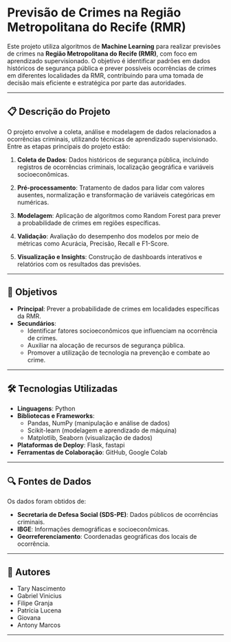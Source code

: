 # Previsão de Crimes na Região Metropolitana do Recife (RMR)

Este projeto utiliza algoritmos de **Machine Learning** para realizar previsões de crimes na **Região Metropolitana do Recife (RMR)**, com foco em aprendizado supervisionado. O objetivo é identificar padrões em dados históricos de segurança pública e prever possíveis ocorrências de crimes em diferentes localidades da RMR, contribuindo para uma tomada de decisão mais eficiente e estratégica por parte das autoridades.

---

## 📋 **Descrição do Projeto**

O projeto envolve a coleta, análise e modelagem de dados relacionados a ocorrências criminais, utilizando técnicas de aprendizado supervisionado. Entre as etapas principais do projeto estão:

1. **Coleta de Dados**: Dados históricos de segurança pública, incluindo registros de ocorrências criminais, localização geográfica e variáveis socioeconômicas.
   
2. **Pré-processamento**: Tratamento de dados para lidar com valores ausentes, normalização e transformação de variáveis categóricas em numéricas.

3. **Modelagem**: Aplicação de algoritmos como  Random Forest para prever a probabilidade de crimes em regiões específicas.

4. **Validação**: Avaliação do desempenho dos modelos por meio de métricas como Acurácia, Precisão, Recall e F1-Score.

5. **Visualização e Insights**: Construção de dashboards interativos e relatórios com os resultados das previsões.

---

## 🎯 **Objetivos**

- **Principal**: Prever a probabilidade de crimes em localidades específicas da RMR.
- **Secundários**:
  - Identificar fatores socioeconômicos que influenciam na ocorrência de crimes.
  - Auxiliar na alocação de recursos de segurança pública.
  - Promover a utilização de tecnologia na prevenção e combate ao crime.

---

## 🛠️ **Tecnologias Utilizadas**

- **Linguagens**: Python
- **Bibliotecas e Frameworks**: 
  - Pandas, NumPy (manipulação e análise de dados)
  - Scikit-learn (modelagem e aprendizado de máquina)
  - Matplotlib, Seaborn (visualização de dados)
- **Plataformas de Deploy**: Flask, fastapi
- **Ferramentas de Colaboração**: GitHub, Google Colab

---

## 🔍 **Fontes de Dados**

Os dados foram obtidos de:
- **Secretaria de Defesa Social (SDS-PE)**: Dados públicos de ocorrências criminais.
- **IBGE**: Informações demográficas e socioeconômicas.
- **Georreferenciamento**: Coordenadas geográficas dos locais de ocorrência.

---

## 👥 **Autores**

- Tary Nascimento  
- Gabriel Vinicius  
- Filipe Granja  
- Patrícia Lucena  
- Giovana  
- Antony Marcos  

---

<!--

## 📈 **Resultados Esperados**

- Previsões confiáveis que permitam planejar estratégias de segurança pública.
- Insights relevantes sobre os fatores que contribuem para a criminalidade.
- Redução de crimes em áreas vulneráveis por meio de ações preventivas baseadas nos resultados do modelo.

---

---

Obrigado por visitar nosso projeto! 💻📊

-->
